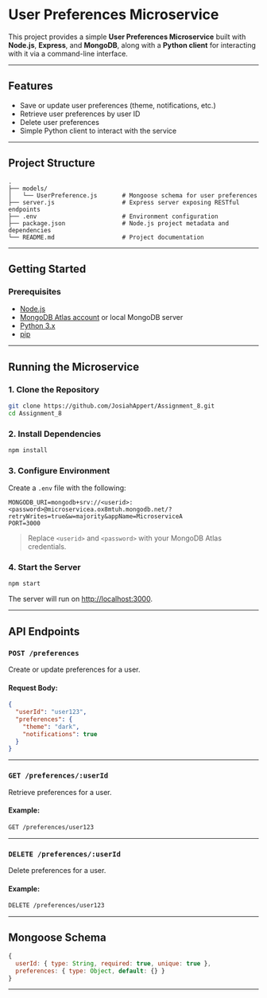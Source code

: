 # User Preferences Microservice

This project provides a simple **User Preferences Microservice** built with **Node.js**, **Express**, and **MongoDB**, along with a **Python client** for interacting with it via a command-line interface.

---

## Features

* Save or update user preferences (theme, notifications, etc.)
* Retrieve user preferences by user ID
* Delete user preferences
* Simple Python client to interact with the service

---

## Project Structure

```
.
├── models/
│   └── UserPreference.js       # Mongoose schema for user preferences
├── server.js                   # Express server exposing RESTful endpoints
├── .env                        # Environment configuration
├── package.json                # Node.js project metadata and dependencies
└── README.md                   # Project documentation
```

---

## Getting Started

### Prerequisites

* [Node.js](https://nodejs.org/)
* [MongoDB Atlas account](https://www.mongodb.com/cloud/atlas) or local MongoDB server
* [Python 3.x](https://www.python.org/)
* [pip](https://pip.pypa.io/en/stable/installation/)

---

## Running the Microservice

### 1. Clone the Repository

```bash
git clone https://github.com/JosiahAppert/Assignment_8.git
cd Assignment_8
```

### 2. Install Dependencies

```bash
npm install
```

### 3. Configure Environment

Create a `.env` file with the following:

```env
MONGODB_URI=mongodb+srv://<userid>:<password>@microservicea.ox8mtuh.mongodb.net/?retryWrites=true&w=majority&appName=MicroserviceA
PORT=3000
```

> Replace `<userid>` and `<password>` with your MongoDB Atlas credentials.

### 4. Start the Server

```bash
npm start
```

The server will run on [http://localhost:3000](http://localhost:3000).

---

## API Endpoints

### `POST /preferences`

Create or update preferences for a user.

#### Request Body:

```json
{
  "userId": "user123",
  "preferences": {
    "theme": "dark",
    "notifications": true
  }
}
```

---

### `GET /preferences/:userId`

Retrieve preferences for a user.

#### Example:

```bash
GET /preferences/user123
```

---

### `DELETE /preferences/:userId`

Delete preferences for a user.

#### Example:

```bash
DELETE /preferences/user123
```

---

## Mongoose Schema

```js
{
  userId: { type: String, required: true, unique: true },
  preferences: { type: Object, default: {} }
}
```

---
